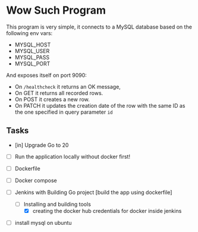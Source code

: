 # Wow Such Program

This program is very simple, it connects to a MySQL database based on the following env vars:

* MYSQL_HOST
* MYSQL_USER
* MYSQL_PASS
* MYSQL_PORT

And exposes itself on port 9090:

* On `/healthcheck` it returns an OK message,
* On GET it returns all recorded rows.
* On POST it creates a new row.
* On PATCH it updates the creation date of the row with the same ID as the one specified in query parameter `id`

## Tasks

* [in] Upgrade Go to 20
* [ ] Run the application locally without docker first!
* [ ] Dockerfile
* [ ] Docker compose

* [ ] Jenkins with Building Go project [build the app using dockerfile]
  * [ ] Installing and building tools
    * [x] creating the docker hub credentials for docker inside jenkins
* [ ] install mysql on ubuntu

